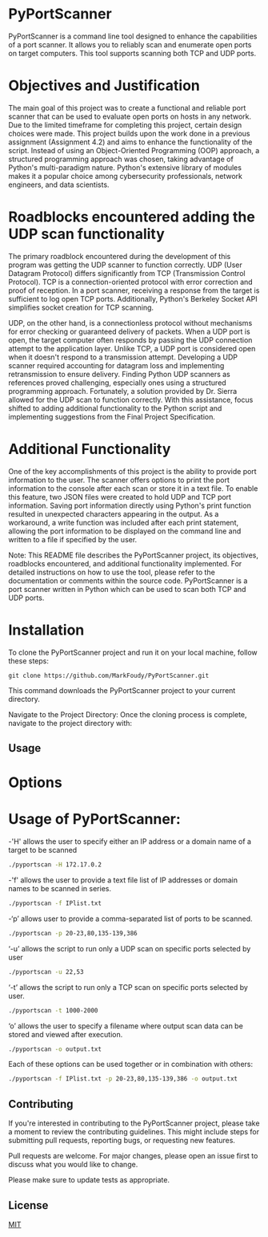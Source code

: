 # PyPortScanner

PyPortScanner is a command line tool designed to enhance the capabilities of a port scanner. It allows you to reliably scan and enumerate open ports on target computers. This tool supports scanning both TCP and UDP ports.

# Objectives and Justification

The main goal of this project was to create a functional and reliable port scanner that can be used to evaluate open ports on hosts in any network. Due to the limited timeframe for completing this project, certain design choices were made. This project builds upon the work done in a previous assignment (Assignment 4.2) and aims to enhance the functionality of the script. Instead of using an Object-Oriented Programming (OOP) approach, a structured programming approach was chosen, taking advantage of Python's multi-paradigm nature. Python's extensive library of modules makes it a popular choice among cybersecurity professionals, network engineers, and data scientists.


# Roadblocks encountered adding the UDP scan functionality

The primary roadblock encountered during the development of this program was getting the UDP scanner to function correctly. UDP (User Datagram Protocol) differs significantly from TCP (Transmission Control Protocol). TCP is a connection-oriented protocol with error correction and proof of reception. In a port scanner, receiving a response from the target is sufficient to log open TCP ports. Additionally, Python's Berkeley Socket API simplifies socket creation for TCP scanning.

UDP, on the other hand, is a connectionless protocol without mechanisms for error checking or guaranteed delivery of packets. When a UDP port is open, the target computer often responds by passing the UDP connection attempt to the application layer. Unlike TCP, a UDP port is considered open when it doesn't respond to a transmission attempt. Developing a UDP scanner required accounting for datagram loss and implementing retransmission to ensure delivery. Finding Python UDP scanners as references proved challenging, especially ones using a structured programming approach. Fortunately, a solution provided by Dr. Sierra allowed for the UDP scan to function correctly. With this assistance, focus shifted to adding additional functionality to the Python script and implementing suggestions from the Final Project Specification.

# Additional Functionality

One of the key accomplishments of this project is the ability to provide port information to the user. The scanner offers options to print the port information to the console after each scan or store it in a text file. To enable this feature, two JSON files were created to hold UDP and TCP port information. Saving port information directly using Python's print function resulted in unexpected characters appearing in the output. As a workaround, a write function was included after each print statement, allowing the port information to be displayed on the command line and written to a file if specified by the user.

Note: This README file describes the PyPortScanner project, its objectives, roadblocks encountered, and additional functionality implemented. For detailed instructions on how to use the tool, please refer to the documentation or comments within the source code. PyPortScanner is a port scanner written in Python which can be used to scan both TCP and UDP ports.  

# Installation

To clone the PyPortScanner project and run it on your local machine, follow these steps:

```git
git clone https://github.com/MarkFoudy/PyPortScanner.git
```
This command downloads the PyPortScanner project to your current directory.

Navigate to the Project Directory: Once the cloning process is complete, navigate to the project directory with:

## Usage

# Options

# Usage of PyPortScanner:
 -'H' allows the user to specify either an IP address or a domain name of a target to be scanned
```bash
./pyportscan -H 172.17.0.2
```
-'f' allows the user to provide a text file list of IP addresses or domain names to be scanned in series.
```bash
./pyportscan -f IPlist.txt
```
-‘p’ allows user to provide a comma-separated list of ports to be scanned.
```bash
./pyportscan -p 20-23,80,135-139,386
```
‘-u’ allows the script to run only a UDP scan on specific ports selected by user
```bash
./pyportscan -u 22,53
```
‘-t’ allows the script to run only a TCP scan on specific ports selected by user.
```bash
./pyportscan -t 1000-2000
```
‘o’ allows the user to specify a filename where output scan data can be stored and viewed after execution.
```bash
./pyportscan -o output.txt
```
Each of these options can be used together or in combination with others:
```bash
./pyportscan -f IPlist.txt -p 20-23,80,135-139,386 -o output.txt
```

## Contributing

If you're interested in contributing to the PyPortScanner project, please take a moment to review the contributing guidelines. This might include steps for submitting pull requests, reporting bugs, or requesting new features.

Pull requests are welcome. For major changes, please open an issue first
to discuss what you would like to change.

Please make sure to update tests as appropriate.

## License

[MIT](https://choosealicense.com/licenses/mit/)
